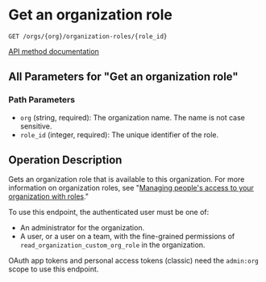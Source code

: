 # Get an organization role

`GET /orgs/{org}/organization-roles/{role_id}`

[API method documentation](https://docs.github.com/rest/orgs/organization-roles#get-an-organization-role)

## All Parameters for "Get an organization role"

### Path Parameters

- `org` (string, required): The organization name. The name is not case sensitive.
- `role_id` (integer, required): The unique identifier of the role.

## Operation Description

Gets an organization role that is available to this organization. For more information on organization roles, see "[Managing people's access to your organization with roles](https://docs.github.com/organizations/managing-peoples-access-to-your-organization-with-roles/about-custom-organization-roles)."

To use this endpoint, the authenticated user must be one of:

- An administrator for the organization.
- A user, or a user on a team, with the fine-grained permissions of `read_organization_custom_org_role` in the organization.

OAuth app tokens and personal access tokens (classic) need the `admin:org` scope to use this endpoint.
